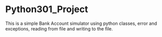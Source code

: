 # Python301_Project
This is a simple Bank Account simulator using python classes, error and exceptions, reading from file and writing to the file.
